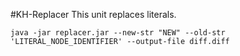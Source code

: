 #KH-Replacer
This unit replaces literals.
```
java -jar replacer.jar --new-str "NEW" --old-str 'LITERAL_NODE_IDENTIFIER' --output-file diff.diff
```